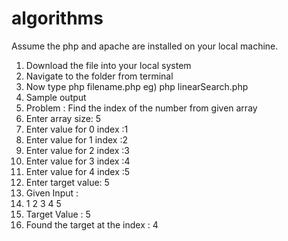 # algorithms

Assume the php and apache are installed on your local machine.

1) Download the file into your local system
2) Navigate to the folder from terminal 
3) Now type php filename.php eg) php linearSearch.php
4) Sample output 
5) Problem : Find the index of the number from given array 
6) Enter array size: 5
7) Enter value for 0 index :1
8) Enter value for 1 index :2
9) Enter value for 2 index :3
10) Enter value for 3 index :4
11) Enter value for 4 index :5
12) Enter target value: 5
13) Given Input : 
14) 1 2 3 4 5 
15) Target Value : 5
16) Found the target at the index : 4

